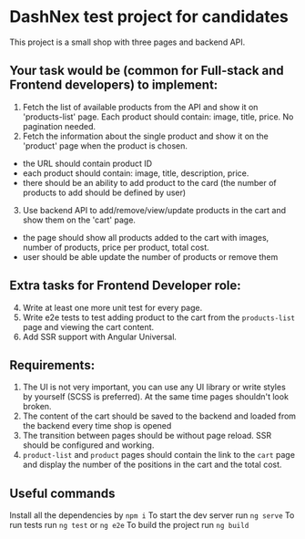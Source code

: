 # DashNex test project for candidates

This project is a small shop with three pages and backend API.

## Your task would be (common for Full-stack and Frontend developers) to implement:
1. Fetch the list of available products from the API and show it on 'products-list' page. Each product should contain: image, title, price. No pagination needed.
2. Fetch the information about the single product and show it on the 'product' page when the product is chosen.
 - the URL should contain product ID
 - each product should contain: image, title, description, price.
 - there should be an ability to add product to the card (the number of products to add should be defined by user)
3. Use backend API to add/remove/view/update products in the cart and show them on the 'cart' page.
  - the page should show all products added to the cart with images, number of products, price per product, total cost.
  - user should be able update the number of products or remove them

## Extra tasks for Frontend Developer role:
4. Write at least one more unit test for every page.
5. Write e2e tests to test adding product to the cart from the `products-list` page and viewing the cart content.
6. Add SSR support with Angular Universal.

## Requirements:
1. The UI is not very important, you can use any UI library or write styles by yourself (SCSS is preferred). At the same time pages shouldn't look broken.
2. The content of the cart should be saved to the backend and loaded from the backend every time shop is opened
3. The transition between pages should be without page reload. SSR should be configured and working.
4. `product-list` and `product` pages should contain the link to the `cart` page and display the number of the positions in the cart and the total cost.

## Useful commands

Install all the dependencies by `npm i`
To start the dev server run `ng serve`
To run tests run `ng test` or `ng e2e`
To build the project run `ng build`
